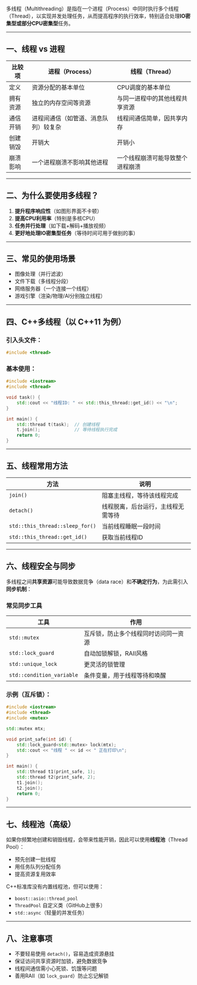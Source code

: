 多线程（Multithreading）是指在一个进程（Process）中同时执行多个线程（Thread），以实现并发处理任务，从而提高程序的执行效率，特别适合处理**IO密集型或部分CPU密集型**任务。

---

## 一、线程 vs 进程

| 比较项  | 进程（Process）        | 线程（Thread）       |
| ---- | ------------------ | ---------------- |
| 定义   | 资源分配的基本单位          | CPU调度的基本单位       |
| 拥有资源 | 独立的内存空间等资源         | 与同一进程中的其他线程共享资源  |
| 通信开销 | 进程间通信（如管道、消息队列）较复杂 | 线程间通信简单，因共享内存    |
| 创建销毁 | 开销大                | 开销小              |
| 崩溃影响 | 一个进程崩溃不影响其他进程      | 一个线程崩溃可能导致整个进程崩溃 |

---

## 二、为什么要使用多线程？

1. **提升程序响应性**（如图形界面不卡顿）
2. **提高CPU利用率**（特别是多核CPU）
3. **任务并行处理**（如下载+解码+播放视频）
4. **更好地处理IO密集型任务**（等待时间可用于做别的事）

---

## 三、常见的使用场景

* 图像处理（并行滤波）
* 文件下载（多线程分段）
* 网络服务器（一个连接一个线程）
* 游戏引擎（渲染/物理/AI分别独立线程）

---

## 四、C++多线程（以 C++11 为例）

### 引入头文件：

```cpp
#include <thread>
```

### 基本使用：

```cpp
#include <iostream>
#include <thread>

void task() {
    std::cout << "线程ID: " << std::this_thread::get_id() << "\n";
}

int main() {
    std::thread t(task);  // 创建线程
    t.join();             // 等待线程执行完成
    return 0;
}
```

---

## 五、线程常用方法

| 方法                              | 说明                |
| ------------------------------- | ----------------- |
| `join()`                        | 阻塞主线程，等待该线程完成     |
| `detach()`                      | 线程脱离，后台运行，主线程无需等待 |
| `std::this_thread::sleep_for()` | 当前线程睡眠一段时间        |
| `std::this_thread::get_id()`    | 获取当前线程ID          |

---

## 六、线程安全与同步

多线程之间**共享资源**可能导致数据竞争（data race）和**不确定行为**，为此需引入**同步机制**：

### 常见同步工具

| 工具                        | 作用                 |
| ------------------------- | ------------------ |
| `std::mutex`              | 互斥锁，防止多个线程同时访问同一资源 |
| `std::lock_guard`         | 自动加锁解锁，RAII风格      |
| `std::unique_lock`        | 更灵活的锁管理            |
| `std::condition_variable` | 条件变量，用于线程等待和唤醒     |

### 示例（互斥锁）：

```cpp
#include <iostream>
#include <thread>
#include <mutex>

std::mutex mtx;

void print_safe(int id) {
    std::lock_guard<std::mutex> lock(mtx);
    std::cout << "线程 " << id << " 正在打印\n";
}

int main() {
    std::thread t1(print_safe, 1);
    std::thread t2(print_safe, 2);
    t1.join();
    t2.join();
    return 0;
}
```

---

## 七、线程池（高级）

如果你频繁地创建和销毁线程，会带来性能开销，因此可以使用**线程池**（Thread Pool）：

* 预先创建一批线程
* 用任务队列分配任务
* 提高资源复用效率

C++标准库没有内置线程池，但可以使用：

* `boost::asio::thread_pool`
* `ThreadPool` 自定义类（GitHub上很多）
* `std::async`（轻量的并发任务）

---

## 八、注意事项

* 不要轻易使用 `detach()`，容易造成资源悬挂
* 保证访问共享资源时加锁，避免数据竞争
* 线程间通信需小心死锁、饥饿等问题
* 善用RAII（如 `lock_guard`）防止忘记解锁
